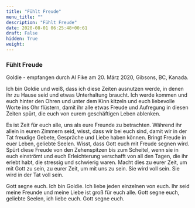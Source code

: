 ```yaml
---
title: "Fühlt Freude"
menu_title: ""
description: "Fühlt Freude"
date: 2020-08-01 06:25:48+00:61
draft: False
hidden: True
weight:
---
```

### Fühlt Freude

Goldie - empfangen durch Al Fike am 20. März 2020, Gibsons, BC, Kanada.

Ich bin Goldie und weiß, dass ich diese Zeiten ausnutzen werde, in denen ihr zu Hause seid und etwas Unterhaltung braucht. Ich werde kommen und euch hinter den Ohren und unter dem Kinn kitzeln und euch liebevolle Worte ins Ohr flüstern, damit ihr alle etwas Freude und Aufregung in diesen Zeiten spürt, die euch von eurem geschäftigen Leben ablenken.

Es ist Zeit für euch alle, uns als eure Freunde zu betrachten. Während ihr allein in euren Zimmern seid, wisst, dass wir bei euch sind, damit wir in der Tat freudige Gebete, Gespräche und Liebe haben können. Bringt Freude in euer Leben, geliebte Seelen. Wisst, dass Gott euch mit Freude segnen wird. Spürt diese Freude von den Zehenspitzen bis zum Scheitel, wenn sie in euch einströmt und euch Erleichterung verschafft von all den Tagen, die ihr erlebt habt, die stressig und schwierig waren. Macht dies zu eurer Zeit, um mit Gott zu sein, zu eurer Zeit, um mit uns zu sein. Sie wird voll sein. Sie wird in der Tat voll sein.

Gott segne euch. Ich bin Goldie. Ich liebe jeden einzelnen von euch. Ihr seid meine Freunde und meine Liebe ist groß für euch alle. Gott segne euch, geliebte Seelen, ich liebe euch. Gott segne euch.
